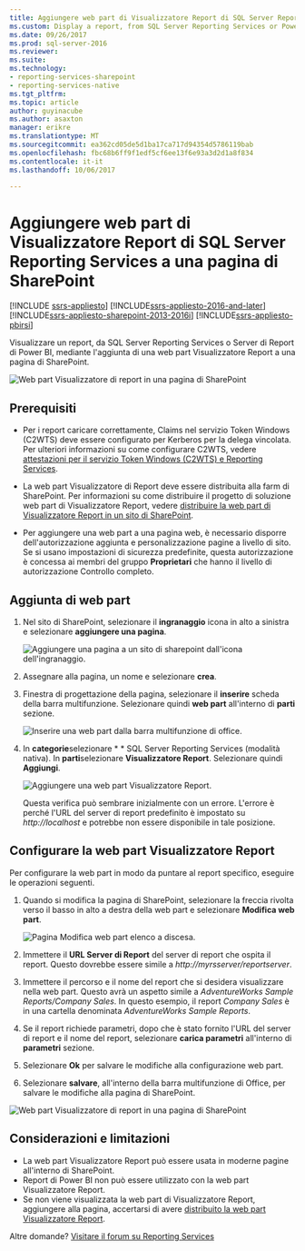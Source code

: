 ```yaml
---
title: Aggiungere web part di Visualizzatore Report di SQL Server Reporting Services a una pagina di SharePoint | Documenti Microsoft
ms.custom: Display a report, from SQL Server Reporting Services or Power BI Report Server, by adding a Report Viewer web part to a SharePoint page.
ms.date: 09/26/2017
ms.prod: sql-server-2016
ms.reviewer: 
ms.suite: 
ms.technology:
- reporting-services-sharepoint
- reporting-services-native
ms.tgt_pltfrm: 
ms.topic: article
author: guyinacube
ms.author: asaxton
manager: erikre
ms.translationtype: MT
ms.sourcegitcommit: ea362cd05de5d1ba17ca717d94354d5786119bab
ms.openlocfilehash: fbc68b6ff9f1edf5cf6ee13f6e93a3d2d1a8f834
ms.contentlocale: it-it
ms.lasthandoff: 10/06/2017

---
```


# <a name="add-sql-server-reporting-services-report-viewer-web-part-to-a-sharepoint-page"></a>Aggiungere web part di Visualizzatore Report di SQL Server Reporting Services a una pagina di SharePoint

[!INCLUDE [ssrs-appliesto](../../includes/ssrs-appliesto.md)] [!INCLUDE[ssrs-appliesto-2016-and-later](../../includes/ssrs-appliesto-2016-and-later.md)] [!INCLUDE[ssrs-appliesto-sharepoint-2013-2016i](../../includes/ssrs-appliesto-sharepoint-2013-2016.md)] [!INCLUDE[ssrs-appliesto-pbirsi](../../includes/ssrs-appliesto-pbirs.md)]

Visualizzare un report, da SQL Server Reporting Services o Server di Report di Power BI, mediante l'aggiunta di una web part Visualizzatore Report a una pagina di SharePoint.

![Web part Visualizzatore di report in una pagina di SharePoint](media/sharepoint-report-viewer-web-part-on-page.png)

## <a name="prerequisites"></a>Prerequisiti

* Per i report caricare correttamente, Claims nel servizio Token Windows (C2WTS) deve essere configurato per Kerberos per la delega vincolata. Per ulteriori informazioni su come configurare C2WTS, vedere [attestazioni per il servizio Token Windows (C2WTS) e Reporting Services](../install-windows/claims-to-windows-token-service-c2wts-and-reporting-services.md).

* La web part Visualizzatore di Report deve essere distribuita alla farm di SharePoint. Per informazioni su come distribuire il progetto di soluzione web part di Visualizzatore Report, vedere [distribuire la web part di Visualizzatore Report in un sito di SharePoint](deploy-report-viewer-web-part.md).

* Per aggiungere una web part a una pagina web, è necessario disporre dell'autorizzazione aggiunta e personalizzazione pagine a livello di sito. Se si usano impostazioni di sicurezza predefinite, questa autorizzazione è concessa ai membri del gruppo **Proprietari** che hanno il livello di autorizzazione Controllo completo.

## <a name="add-web-part"></a>Aggiunta di web part

1. Nel sito di SharePoint, selezionare il **ingranaggio** icona in alto a sinistra e selezionare **aggiungere una pagina**.

    ![Aggiungere una pagina a un sito di sharepoint dall'icona dell'ingranaggio.](media/sharepoint-add-a-page.png)

2. Assegnare alla pagina, un nome e selezionare **crea**.

3. Finestra di progettazione della pagina, selezionare il **inserire** scheda della barra multifunzione. Selezionare quindi **web part** all'interno di **parti** sezione.

    ![Inserire una web part dalla barra multifunzione di office.](media/sharepoint-insert-web-part.png)

4. In **categorie**selezionare * * SQL Server Reporting Services (modalità nativa). In **parti**selezionare **Visualizzatore Report**. Selezionare quindi **Aggiungi**.

    ![Aggiungere una web part Visualizzatore Report.](media/sharepoint-report-viewer-web-part.png)

    Questa verifica può sembrare inizialmente con un errore. L'errore è perché l'URL del server di report predefinito è impostato su *http://localhost* e potrebbe non essere disponibile in tale posizione.

## <a name="configure-the-report-viewer-web-part"></a>Configurare la web part Visualizzatore Report

Per configurare la web part in modo da puntare al report specifico, eseguire le operazioni seguenti.

1. Quando si modifica la pagina di SharePoint, selezionare la freccia rivolta verso il basso in alto a destra della web part e selezionare **Modifica web part**.

    ![Pagina Modifica web part elenco a discesa.](media/sharepoint-edit-web-part.png)

2. Immettere il **URL Server di Report** del server di report che ospita il report. Questo dovrebbe essere simile a *http://myrsserver/reportserver*.

3. Immettere il percorso e il nome del report che si desidera visualizzare nella web part. Questo avrà un aspetto simile a *AdventureWorks Sample Reports/Company Sales*. In questo esempio, il report *Company Sales* è in una cartella denominata *AdventureWorks Sample Reports*.

4. Se il report richiede parametri, dopo che è stato fornito l'URL del server di report e il nome del report, selezionare **carica parametri** all'interno di **parametri** sezione.

5. Selezionare **Ok** per salvare le modifiche alla configurazione web part.

6. Selezionare **salvare**, all'interno della barra multifunzione di Office, per salvare le modifiche alla pagina di SharePoint.

![Web part Visualizzatore di report in una pagina di SharePoint](media/sharepoint-report-viewer-web-part-on-page.png)

## <a name="considerations-and-limitations"></a>Considerazioni e limitazioni

* La web part Visualizzatore Report può essere usata in moderne pagine all'interno di SharePoint.
* Report di Power BI non può essere utilizzato con la web part Visualizzatore Report.
* Se non viene visualizzata la web part di Visualizzatore Report, aggiungere alla pagina, accertarsi di avere [distribuito la web part Visualizzatore Report](deploy-report-viewer-web-part.md).

Altre domande? [Visitare il forum su Reporting Services](http://go.microsoft.com/fwlink/?LinkId=620231)
